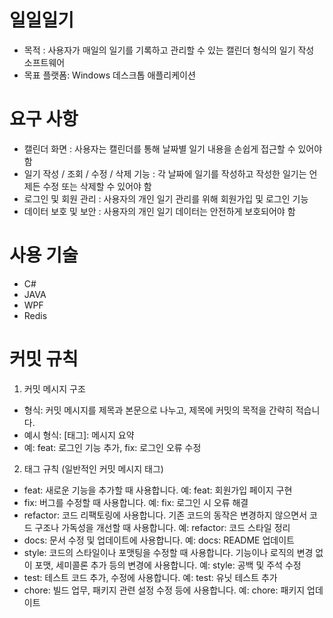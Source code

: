# 일일일기
- 목적 : 사용자가 매일의 일기를 기록하고 관리할 수 있는 캘린더 형식의 일기 작성 소프트웨어
- 목표 플랫폼: Windows 데스크톱 애플리케이션

# 요구 사항

- 캘린더 화면 : 사용자는 캘린더를 통해 날짜별 일기 내용을 손쉽게 접근할 수 있어야 함
- 일기 작성 / 조회 / 수정 / 삭제 기능 : 각 날짜에 일기를 작성하고 작성한 일기는 언제든 수정 또는 삭제할 수 있어야 함
- 로그인 및 회원 관리 : 사용자의 개인 일기 관리를 위해 회원가입 및 로그인 기능
- 데이터 보호 및 보안 : 사용자의 개인 일기 데이터는 안전하게 보호되어야 함

# 사용 기술
- C#
- JAVA
- WPF
- Redis

# 커밋 규칙
1. 커밋 메시지 구조
  - 형식: 커밋 메시지를 제목과 본문으로 나누고, 제목에 커밋의 목적을 간략히 적습니다.
  - 예시 형식: [태그]: 메시지 요약
  - 예: feat: 로그인 기능 추가, fix: 로그인 오류 수정
2. 태그 규칙 (일반적인 커밋 메시지 태그)
  - feat: 새로운 기능을 추가할 때 사용합니다. 예: feat: 회원가입 페이지 구현
  - fix: 버그를 수정할 때 사용합니다. 예: fix: 로그인 시 오류 해결
  - refactor: 코드 리팩토링에 사용합니다. 기존 코드의 동작은 변경하지 않으면서 코드 구조나 가독성을 개선할 때 사용합니다. 예: refactor: 코드 스타일 정리
  - docs: 문서 수정 및 업데이트에 사용합니다. 예: docs: README 업데이트
  - style: 코드의 스타일이나 포맷팅을 수정할 때 사용합니다. 기능이나 로직의 변경 없이 포맷, 세미콜론 추가 등의 변경에 사용합니다. 예: style: 공백 및 주석 수정
  - test: 테스트 코드 추가, 수정에 사용합니다. 예: test: 유닛 테스트 추가
  - chore: 빌드 업무, 패키지 관련 설정 수정 등에 사용합니다. 예: chore: 패키지 업데이트
